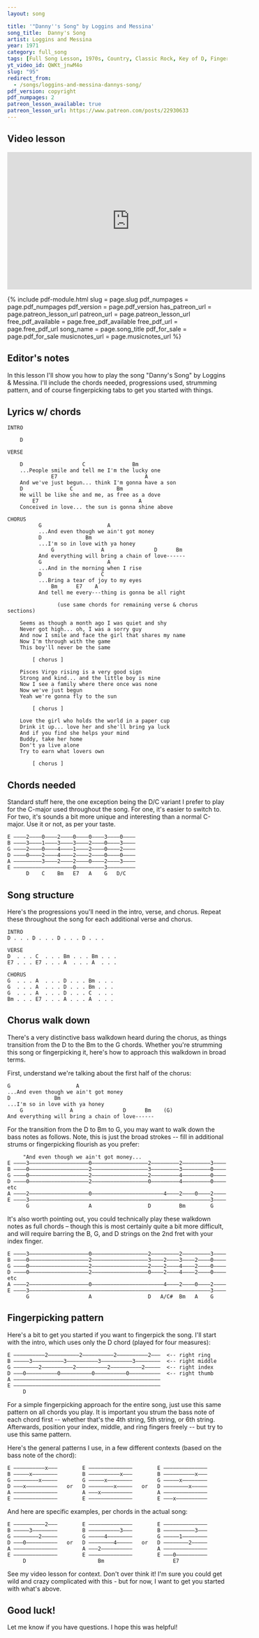 ```yaml
---
layout: song

title: '"Danny''s Song" by Loggins and Messina'
song_title:  Danny's Song
artist: Loggins and Messina
year: 1971
category: full_song
tags: [Full Song Lesson, 1970s, Country, Classic Rock, Key of D, Fingerstyle]
yt_video_id: QWKt_jnwM4o
slug: "95"
redirect_from:
  - /songs/loggins-and-messina-dannys-song/
pdf_version: copyright
pdf_numpages: 2
patreon_lesson_available: true
patreon_lesson_url: https://www.patreon.com/posts/22930633
---
```


## Video lesson

<iframe width="560" height="315" src="https://www.youtube.com/embed/QWKt_jnwM4o?showinfo=0" frameborder="0" allowfullscreen></iframe>

{% include pdf-module.html slug = page.slug pdf_numpages = page.pdf_numpages pdf_version = page.pdf_version has_patreon_url = page.patreon_lesson_url patreon_url = page.patreon_lesson_url free_pdf_available = page.free_pdf_available free_pdf_url = page.free_pdf_url song_name = page.song_title pdf_for_sale = page.pdf_for_sale musicnotes_url = page.musicnotes_url %}

## Editor's notes

In this lesson I'll show you how to play the song "Danny's Song" by Loggins & Messina. I'll include the chords needed, progressions used, strumming pattern, and of course fingerpicking tabs to get you started with things.

## Lyrics w/ chords

    INTRO

        D

    VERSE

        D                   C               Bm
        ...People smile and tell me I'm the lucky one
                  E7                            A
        And we've just begun... think I'm gonna have a son
        D               C              Bm              
        He will be like she and me, as free as a dove
            E7                                A
        Conceived in love... the sun is gonna shine above

    CHORUS
              G                     A
              ...And even though we ain't got money
              D              Bm
              ...I'm so in love with ya honey
                  G               A                D      Bm
              And everything will bring a chain of love------
              G                     A
              ...And in the morning when I rise
              D                   C
              ...Bring a tear of joy to my eyes
                  Bm      E7    A
              And tell me every---thing is gonna be all right

                    (use same chords for remaining verse & chorus sections)

        Seems as though a month ago I was quiet and shy
        Never got high... oh, I was a sorry guy
        And now I smile and face the girl that shares my name
        Now I'm through with the game
        This boy'll never be the same

            [ chorus ]

        Pisces Virgo rising is a very good sign
        Strong and kind... and the little boy is mine
        Now I see a family where there once was none
        Now we've just begun
        Yeah we're gonna fly to the sun

            [ chorus ]

        Love the girl who holds the world in a paper cup
        Drink it up... love her and she'll bring ya luck
        And if you find she helps your mind
        Buddy, take her home
        Don't ya live alone
        Try to earn what lovers own

            [ chorus ]


## Chords needed

Standard stuff here, the one exception being the D/C variant I prefer to play for the C-major used throughout the song. For one, it's easier to switch to. For two, it's sounds a bit more unique and interesting than a normal C-major. Use it or not, as per your taste.

    E ––––2––––0––––2––––0––––0––––3––––0––––
    B ––––3––––1––––3––––3––––2––––0––––3––––
    G ––––2––––0––––4––––1––––2––––0––––2––––
    D ––––0––––2––––4––––2––––2––––0––––0––––
    A –––––––––3––––2––––2––––0––––2––––3––––
    E –––––––––––––––––––0–––––––––3–––––––––
          D    C    Bm   E7   A    G   D/C

## Song structure

Here's the progressions you'll need in the intro, verse, and chorus. Repeat these throughout the song for each additional verse and chorus.

    INTRO
    D . . . D . . . D . . . D . . .

    VERSE
    D  . . . C  . . . Bm . . . Bm . . .
    E7 . . . E7 . . . A  . . . A  . . .

    CHORUS
    G  . . . A  . . . D . . . Bm . . .
    G  . . . A  . . . D . . . Bm . . .
    G  . . . A  . . . D . . . C  . . .
    Bm . . . E7 . . . A . . . A  . . .

## Chorus walk down

There's a very distinctive bass walkdown heard during the chorus, as things transition from the D to the Bm to the G chords. Whether you're strumming this song or fingerpicking it, here's how to approach this walkdown in broad terms.

First, understand we're talking about the first half of the chorus:

    G                     A
    ...And even though we ain't got money
    D              Bm
    ...I'm so in love with ya honey
        G               A                D      Bm    (G)
    And everything will bring a chain of love------

For the transition from the D to Bm to G, you may want to walk down the bass notes as follows. Note, this is just the broad strokes -- fill in additional strums or fingerpicking flourish as you prefer:

         "And even though we ain't got money...                     
    E ––––3–––––––––––––––––––0––––––––––––––––––2–––––––––2–––––––––3––––
    B ––––0–––––––––––––––––––2––––––––––––––––––3–––––––––3–––––––––0––––
    G ––––0–––––––––––––––––––2––––––––––––––––––2–––––––––4–––––––––0––––
    D ––––0–––––––––––––––––––2––––––––––––––––––0–––––––––4–––––––––0––––   etc
    A ––––2–––––––––––––––––––0–––––––––––––––––––––––4––––2––––0––––2––––
    E ––––3––––––––––––––––––––––––––––––––––––––––––––––––––––––––––3––––
          G                   A                  D         Bm        G

It's also worth pointing out, you could technically play these walkdown notes as full chords – though this is most certainly quite a bit more difficult, and will require barring the B, G, and D strings on the 2nd fret with your index finger.

    E ––––3–––––––––––––––––––0––––––––––––––––––2–––––––––2–––––––––3––––
    B ––––0–––––––––––––––––––2––––––––––––––––––3––––2––––3––––2––––0––––
    G ––––0–––––––––––––––––––2––––––––––––––––––2––––2––––4––––2––––0––––
    D ––––0–––––––––––––––––––2––––––––––––––––––0––––2––––4––––2––––0––––   etc
    A ––––2–––––––––––––––––––0–––––––––––––––––––––––4––––2––––0––––2––––
    E ––––3––––––––––––––––––––––––––––––––––––––––––––––––––––––––––3––––
          G                   A                  D   A/C#  Bm   A    G

## Fingerpicking pattern

Here's a bit to get you started if you want to fingerpick the song. I'll start with the intro, which uses only the D chord (played for four measures):

    E ––––––––––2––––––––––2––––––––––2––––––––––2–––  <-- right ring
    B –––––3––––––––––3––––––––––3––––––––––3––––––––  <-- right middle
    G ––––––––2––––––––––2––––––––––2––––––––––2–––––  <-- right index
    D –––0––––––––––0––––––––––0––––––––––0––––––––––  <-- right thumb
    A –––––––––––––––––––––––––––––––––––––––––––––––
    E –––––––––––––––––––––––––––––––––––––––––––––––
         D          

For a simple fingerpicking approach for the entire song, just use this same pattern on all chords you play. It is important you strum the bass note of each chord first -- whether that's the 4th string, 5th string, or 6th string. Afterwards, position your index, middle, and ring fingers freely -- but try to use this same pattern.

Here's the general patterns I use, in a few different contexts (based on the bass note of the chord):

    E ––––––––––x–––        E ––––––––––––––        E ––––––––––––––
    B –––––x––––––––        B ––––––––––x–––        B ––––––––––x–––
    G ––––––––x–––––        G –––––x––––––––        G –––––x––––––––
    D –––x––––––––––   or   D ––––––––x–––––   or   D ––––––––x–––––
    A ––––––––––––––        A –––x––––––––––        A ––––––––––––––
    E ––––––––––––––        E ––––––––––––––        E –––x––––––––––

And here are specific examples, per chords in the actual song:

    E ––––––––––2–––        E ––––––––––––––        E ––––––––––––––
    B –––––3––––––––        B ––––––––––3–––        B ––––––––––3–––
    G ––––––––2–––––        G –––––4––––––––        G –––––1––––––––
    D –––0––––––––––   or   D ––––––––4–––––   or   D ––––––––2–––––
    A ––––––––––––––        A –––2––––––––––        A ––––––––––––––
    E ––––––––––––––        E ––––––––––––––        E –––0––––––––––
         D                       Bm                      E7

See my video lesson for context. Don't over think it! I'm sure you could get wild and crazy complicated with this - but for now, I want to get you started with what's above.

## Good luck!

Let me know if you have questions. I hope this was helpful!
